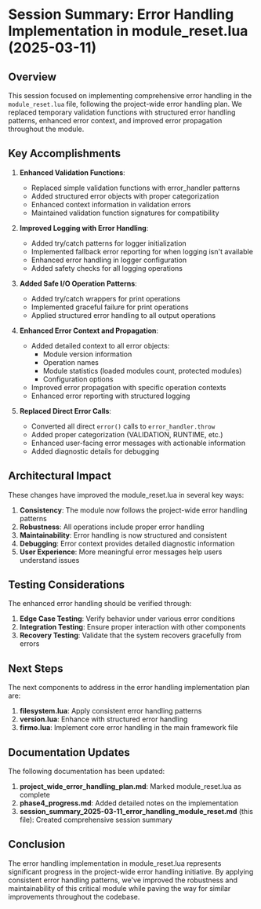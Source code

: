 # Session Summary: Error Handling Implementation in module_reset.lua (2025-03-11)

## Overview

This session focused on implementing comprehensive error handling in the `module_reset.lua` file, following the project-wide error handling plan. We replaced temporary validation functions with structured error handling patterns, enhanced error context, and improved error propagation throughout the module.

## Key Accomplishments

1. **Enhanced Validation Functions**:
   - Replaced simple validation functions with error_handler patterns
   - Added structured error objects with proper categorization
   - Enhanced context information in validation errors
   - Maintained validation function signatures for compatibility

2. **Improved Logging with Error Handling**:
   - Added try/catch patterns for logger initialization
   - Implemented fallback error reporting for when logging isn't available
   - Enhanced error handling in logger configuration
   - Added safety checks for all logging operations

3. **Added Safe I/O Operation Patterns**:
   - Added try/catch wrappers for print operations
   - Implemented graceful failure for print operations
   - Applied structured error handling to all output operations

4. **Enhanced Error Context and Propagation**:
   - Added detailed context to all error objects:
     - Module version information
     - Operation names
     - Module statistics (loaded modules count, protected modules)
     - Configuration options
   - Improved error propagation with specific operation contexts
   - Enhanced error reporting with structured logging

5. **Replaced Direct Error Calls**:
   - Converted all direct `error()` calls to `error_handler.throw`
   - Added proper categorization (VALIDATION, RUNTIME, etc.)
   - Enhanced user-facing error messages with actionable information
   - Added diagnostic details for debugging

## Architectural Impact

These changes have improved the module_reset.lua in several key ways:

1. **Consistency**: The module now follows the project-wide error handling patterns
2. **Robustness**: All operations include proper error handling
3. **Maintainability**: Error handling is now structured and consistent
4. **Debugging**: Error context provides detailed diagnostic information
5. **User Experience**: More meaningful error messages help users understand issues

## Testing Considerations

The enhanced error handling should be verified through:

1. **Edge Case Testing**: Verify behavior under various error conditions
2. **Integration Testing**: Ensure proper interaction with other components
3. **Recovery Testing**: Validate that the system recovers gracefully from errors

## Next Steps

The next components to address in the error handling implementation plan are:

1. **filesystem.lua**: Apply consistent error handling patterns
2. **version.lua**: Enhance with structured error handling
3. **firmo.lua**: Implement core error handling in the main framework file

## Documentation Updates

The following documentation has been updated:

1. **project_wide_error_handling_plan.md**: Marked module_reset.lua as complete
2. **phase4_progress.md**: Added detailed notes on the implementation
3. **session_summary_2025-03-11_error_handling_module_reset.md** (this file): Created comprehensive session summary

## Conclusion

The error handling implementation in module_reset.lua represents significant progress in the project-wide error handling initiative. By applying consistent error handling patterns, we've improved the robustness and maintainability of this critical module while paving the way for similar improvements throughout the codebase.